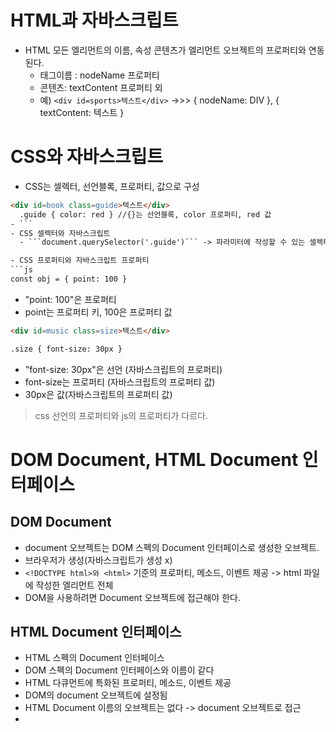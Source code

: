 #  HTML과 자바스크립트

- HTML 모든 엘리먼트의 이름, 속성 콘텐츠가 엘리먼트 오브젝트의 프로퍼티와 연동된다.
  - 태그이름 : nodeName 프로퍼티
  - 콘텐츠: textContent 프로퍼티 외
  - 예) ```<div id=sports>텍스트</div>``` ->>> { nodeName: DIV }, { textContent: 텍스트 }

# CSS와 자바스크립트
- CSS는 셀렉터, 선언블록, 프로퍼티, 값으로 구성
```html
<div id=book class=guide>텍스트</div>
  .guide { color: red } //{}는 선언블록, color 프로퍼티, red 값
- ```
- CSS 셀렉터와 자바스크립트
  - ```document.querySelector('.guide')``` -> 파라미터에 작성할 수 있는 셀렉터는 Selectors 스펙을 따름

- CSS 프로퍼티와 자바스크립트 프로퍼티
```js
const obj = { point: 100 }
```
  - "point: 100"은 프로퍼티
  - point는 프로퍼티 키, 100은 프로퍼티 값

``` html
<div id=music class=size>텍스트</div>

.size { font-size: 30px }
```
  - "font-size: 30px"은 선언 (자바스크립트의 프로퍼티)
  - font-size는 프로퍼티 (자바스크립트의 프로퍼티 값)
  - 30px은 값(자바스크립트의 프로퍼티 값)
> css 선언의 프로퍼티와 js의 프로퍼티가 다르다.


# DOM Document, HTML Document 인터페이스

## DOM Document
- document 오브젝트는 DOM 스펙의 Document 인터페이스로 생성한 오브젝트.
- 브라우저가 생성(자바스크립트가 생성 x)
- ```<!DOCTYPE html>와 <html>``` 기준의 프로퍼티, 메소드, 이벤트 제공 -> html 파일에 작성한 엘리먼트 전체
- DOM을 사용하려면 Document 오브젝트에 접근해야 한다.

## HTML Document 인터페이스
- HTML 스펙의 Document 인터페이스
- DOM 스펙의 Document 인터페이스와 이름이 같다
- HTML 다큐먼트에 특화된 프로퍼티, 메소드, 이벤트 제공
- DOM의 document 오브젝트에 설정됨
- HTML Document 이름의 오브젝트는 없다 -> document 오브젝트로 접근
- 
